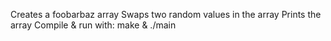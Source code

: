 Creates a foobarbaz array
Swaps two random values in the array
Prints the array
Compile & run with: make & ./main
